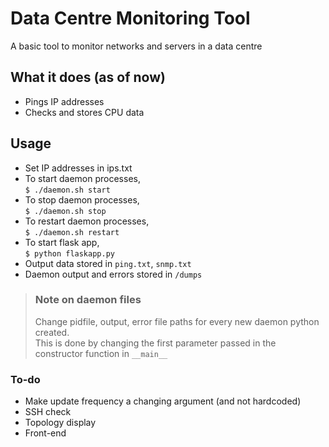 # Data Centre Monitoring Tool
A basic tool to monitor networks and servers in a data centre

## What it does (as of now)
- Pings IP addresses
- Checks and stores CPU data

## Usage
- Set IP addresses in ips.txt
- To start daemon processes,\
  `$ ./daemon.sh start`
- To stop daemon processes,\
  `$ ./daemon.sh stop`
- To restart daemon processes,\
  `$ ./daemon.sh restart`
- To start flask app,\
  `$ python flaskapp.py`
- Output data stored in `ping.txt`, `snmp.txt`
- Daemon output and errors stored in `/dumps`

> ### Note on daemon files
> Change pidfile, output, error file paths for every new daemon python created.\
  This is done by changing the first parameter passed in the constructor function in `__main__`

### To-do
- Make update frequency a changing argument (and not hardcoded)
- SSH check
- Topology display
- Front-end
